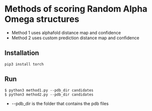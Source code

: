 # Methods of scoring Random Alpha Omega structures

* Method 1 uses alphafold distance map and confidence
* Method 2 uses custom prediction distance map and confidence

## Installation

    pip3 install torch


## Run

    $ python3 method1.py --pdb_dir candidates
    $ python3 method2.py --pdb_dir candidates


* --pdb_dir is the folder that contains the pdb files

